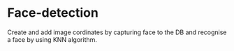 # Face-detection
Create and add image cordinates by capturing face to the DB and recognise a face by using KNN algorithm.
